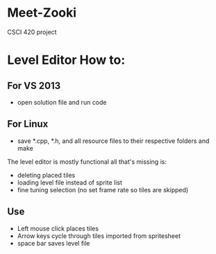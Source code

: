 Meet-Zooki
==========

CSCI 420 project


Level Editor How to:
====================

For VS 2013
-----------
- open solution file and run code

For Linux
---------
- save *.cpp, *.h, and all resource files to their respective folders and make

The level editor is mostly functional all that's missing is:
- deleting placed tiles
- loading level file instead of sprite list
- fine tuning selection (no set frame rate so tiles are skipped)
 
Use
---

- Left mouse click places tiles
- Arrow keys cycle through tiles imported from spritesheet
- space bar saves level file
